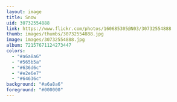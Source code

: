 ```yaml
---
layout: image
title: Snow
uid: 30732554888
link: https://www.flickr.com/photos/160685305@N03/30732554888
thumb: images/thumbs/30732554888.jpg
image: images/30732554888.jpg
album: 72157671124273447
colors: 
  - "#a6a8a6"
  - "#565b5a"
  - "#636d6c"
  - "#e2e6e7"
  - "#64636c"
background: "#a6a8a6"
foreground: "#000000"
---
```


